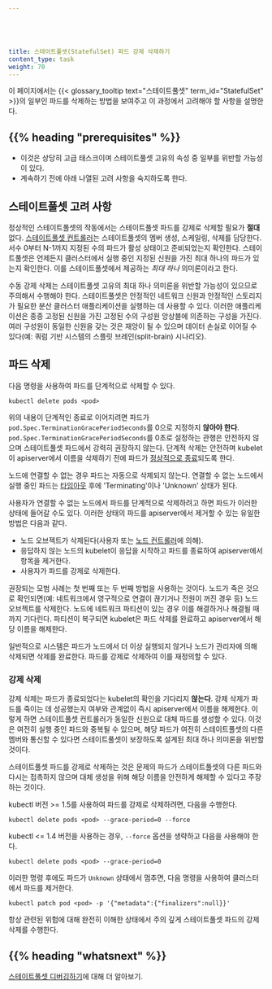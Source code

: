 ```yaml
---





title: 스테이트풀셋(StatefulSet) 파드 강제 삭제하기
content_type: task
weight: 70
---
```


<!-- overview -->

이 페이지에서는 {{< glossary_tooltip text="스테이트풀셋" term_id="StatefulSet" >}}의 일부인 파드를 삭제하는 방법을 보여주고 
이 과정에서 고려해야 할 사항을 설명한다.


## {{% heading "prerequisites" %}}


* 이것은 상당히 고급 태스크이며 스테이트풀셋 고유의 속성 중 일부를 위반할 가능성이 있다.
* 계속하기 전에 아래 나열된 고려 사항을 숙지하도록 한다.



<!-- steps -->

## 스테이트풀셋 고려 사항

정상적인 스테이트풀셋의 작동에서는 스테이트풀셋 파드를 강제로 삭제할 필요가 **절대** 없다. [스테이트풀셋 컨트롤러](/ko/docs/concepts/workloads/controllers/statefulset/)는 스테이트풀셋의 멤버 생성, 스케일링, 삭제를 담당한다. 서수 0부터 N-1까지 지정된 수의 파드가 활성 상태이고 준비되었는지 확인한다. 스테이트풀셋은 언제든지 클러스터에서 실행 중인 지정된 신원을 가진 최대 하나의 파드가 있는지 확인한다. 이를 스테이트풀셋에서 제공하는 *최대 하나* 의미론이라고 한다.

수동 강제 삭제는 스테이트풀셋 고유의 최대 하나 의미론을 위반할 가능성이 있으므로 주의해서 수행해야 한다. 스테이트풀셋은 안정적인 네트워크 신원과 안정적인 스토리지가 필요한 분산 클러스터 애플리케이션을 실행하는 데 사용할 수 있다. 이러한 애플리케이션은 종종 고정된 신원을 가진 고정된 수의 구성원 앙상블에 의존하는 구성을 가진다. 여러 구성원이 동일한 신원을 갖는 것은 재앙이 될 수 있으며 데이터 손실로 이어질 수 있다(예: 쿼럼 기반 시스템의 스플릿 브레인(split-brain) 시나리오).

## 파드 삭제

다음 명령을 사용하여 파드를 단계적으로 삭제할 수 있다.

```shell
kubectl delete pods <pod>
```

위의 내용이 단계적인 종료로 이어지려면 파드가 
`pod.Spec.TerminationGracePeriodSeconds`를 0으로 지정하지 **않아야 한다**.
`pod.Spec.TerminationGracePeriodSeconds`를 0초로 설정하는 관행은 안전하지 않으며
스테이트풀셋 파드에서 강력히 권장하지 않는다. 단계적 삭제는 안전하며 kubelet이 apiserver에서 이름을 삭제하기 전에 파드가
[정상적으로 종료](/ko/docs/concepts/workloads/pods/pod-lifecycle/#pod-termination)되도록 한다.

노드에 연결할 수 없는 경우 파드는 자동으로 삭제되지 않는다.
연결할 수 없는 노드에서 실행 중인 파드는 [타임아웃](/ko/docs/concepts/architecture/nodes/#condition) 후에
'Terminating'이나 'Unknown' 상태가 된다.

사용자가 연결할 수 없는 노드에서 파드를 단계적으로 삭제하려고 하면 파드가 이러한 상태에 들어갈 수도 있다.
이러한 상태의 파드를 apiserver에서 제거할 수 있는 유일한 방법은 다음과 같다.

* 노드 오브젝트가 삭제된다(사용자 또는 [노드 컨트롤러](/ko/docs/concepts/architecture/nodes/)에 의해).
* 응답하지 않는 노드의 kubelet이 응답을 시작하고 파드를 종료하여 apiserver에서 항목을 제거한다.
* 사용자가 파드를 강제로 삭제한다.

권장되는 모범 사례는 첫 번째 또는 두 번째 방법을 사용하는 것이다. 노드가 죽은 것으로 확인되면(예: 네트워크에서 영구적으로 연결이 끊기거나 전원이 꺼진 경우 등) 노드 오브젝트를 삭제한다. 노드에 네트워크 파티션이 있는 경우 이를 해결하거나 해결될 때까지 기다린다. 파티션이 복구되면 kubelet은 파드 삭제를 완료하고 apiserver에서 해당 이름을 해제한다.

일반적으로 시스템은 파드가 노드에서 더 이상 실행되지 않거나 노드가 관리자에 의해 삭제되면 삭제를 완료한다. 파드를 강제로 삭제하여 이를 재정의할 수 있다.

### 강제 삭제

강제 삭제는 파드가 종료되었다는 kubelet의 확인을 기다리지 **않는다**. 강제 삭제가 파드를 죽이는 데 성공했는지 여부와 관계없이 즉시 apiserver에서 이름을 해제한다. 이렇게 하면 스테이트풀셋 컨트롤러가 동일한 신원으로 대체 파드를 생성할 수 있다. 이것은 여전히 실행 중인 파드와 중복될 수 있으며, 해당 파드가 여전히 스테이트풀셋의 다른 멤버와 통신할 수 있다면 스테이트풀셋이 보장하도록 설계된 최대 하나 의미론을 위반할 것이다.

스테이트풀셋 파드를 강제로 삭제하는 것은 문제의 파드가 스테이트풀셋의 다른 파드와 다시는 접촉하지 않으며 대체 생성을 위해 해당 이름을 안전하게 해제할 수 있다고 주장하는 것이다.

kubectl 버전 >= 1.5를 사용하여 파드를 강제로 삭제하려면, 다음을 수행한다.

```shell
kubectl delete pods <pod> --grace-period=0 --force
```

kubectl <= 1.4 버전을 사용하는 경우, `--force` 옵션을 생략하고 다음을 사용해야 한다.

```shell
kubectl delete pods <pod> --grace-period=0
```

이러한 명령 후에도 파드가 `Unknown` 상태에서 멈추면, 다음 명령을 사용하여 클러스터에서 파드를 제거한다.

```shell
kubectl patch pod <pod> -p '{"metadata":{"finalizers":null}}'
```

항상 관련된 위험에 대해 완전히 이해한 상태에서 주의 깊게 스테이트풀셋 파드의 강제 삭제를 수행한다.



## {{% heading "whatsnext" %}}


[스테이트풀셋 디버깅하기](/ko/docs/tasks/debug/debug-application/debug-statefulset/)에 대해 더 알아보기.


